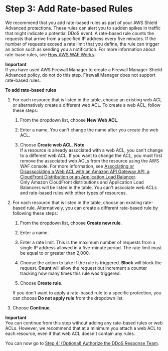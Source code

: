 # Step 3: Add Rate\-based Rules<a name="ddos-get-started-rate-based-rules"></a>

We recommend that you add rate\-based rules as part of your AWS Shield Advanced protections\. These rules can alert you to sudden spikes in traffic that might indicate a potential DDoS event\. A rate\-based rule counts the requests that arrive from a specified IP address every five minutes\. If the number of requests exceed a rate limit that you define, the rule can trigger an action such as sending you a notification\. For more information about rate\-base rules, see [How AWS WAF Works](how-aws-waf-works.md)\. 

**Important**  
If you have used AWS Firewall Manager to create a Firewall Manager\-Shield Advanced policy, do not do this step\. Firewall Manager does not support rate\-based rules\.<a name="ddos-get-started-rate-based-rules-procedure"></a>

**To add rate\-based rules**

1. For each resource that is listed in the table, choose an existing web ACL or alternatively create a different web ACL\. To create a web ACL, follow these steps:

   1. From the dropdown list, choose **New Web ACL**\.

   1. Enter a name\. You can't change the name after you create the web ACL\.

   1. Choose **Create web ACL**\.
**Note**  
If a resource is already associated with a web ACL, you can't change to a different web ACL\. If you want to change the ACL, you must first remove the associated web ACLs from the resource using the AWS WAF console\. For more information, see [Associating or Disassociating a Web ACL with an Amazon API Gateway API, a CloudFront Distribution or an Application Load Balancer](web-acl-associating-cloudfront-distribution.md)\.  
Only Amazon CloudFront distributions and Application Load Balancers will be listed in the table\. You can't associate web ACLs and rate\-based rules with other types of resources\.

1. For each resource that is listed in the table, choose an existing rate\-based rule\. Alternatively, you can create a different rate\-based rule by following these steps:

   1. From the dropdown list, choose **Create new rule**\. 

   1. Enter a name\.

   1. Enter a rate limit\. This is the maximum number of requests from a single IP address allowed in a five\-minute period\. The rate limit must be equal to or greater than 2,000\. 

   1. Choose the action to take if the rule is triggered\. **Block** will block the request\. **Count** will allow the request but increment a counter tracking how many times this rule was triggered\.

   1. Choose **Create rule**\.

   If you don't want to apply a rate\-based rule to a specific protection, you can choose **Do not apply rule** from the dropdown list\.

1. Choose **Continue**\.

**Important**  
You can continue from this step without adding any rate\-based rules or web ACLs\. However, we recommend that at a minimum you attach a web ACL to each resource, even if that web ACL doesn't contain any rules\.

You can now go to [Step 4: \(Optional\) Authorize the DDoS Response Team](authorize-DRT.md)\.